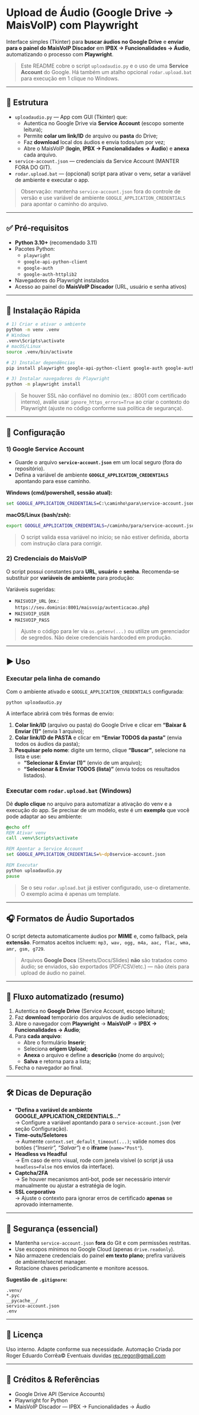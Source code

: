 # Upload de Áudio (Google Drive → MaisVoIP) com Playwright

Interface simples (Tkinter) para **buscar áudios no Google Drive** e **enviar para o painel do MaisVoIP Discador** em **IPBX → Funcionalidades → Áudio**, automatizando o processo com **Playwright**.

> Este README cobre o script `uploadaudio.py` e o uso de uma **Service Account** do Google. Há também um atalho opcional `rodar.upload.bat` para execução em 1 clique no Windows.

---

## 📁 Estrutura

- `uploadaudio.py` — App com GUI (Tkinter) que:
  - Autentica no Google Drive via **Service Account** (escopo somente leitura);
  - Permite **colar um link/ID** de arquivo ou **pasta** do Drive;
  - Faz **download** local dos áudios e envia todos/um por vez;
  - Abre o MaisVoIP (**login**, **IPBX → Funcionalidades → Áudio**) e **anexa** cada arquivo.
- `service-account.json` — credenciais da Service Account (MANTER FORA DO GIT).
- `rodar.upload.bat` — (opcional) script para ativar o venv, setar a variável de ambiente e executar o app.

> Observação: mantenha `service-account.json` fora do controle de versão e use variável de ambiente `GOOGLE_APPLICATION_CREDENTIALS` para apontar o caminho do arquivo.

---

## ✅ Pré‑requisitos

- **Python 3.10+** (recomendado 3.11)
- Pacotes Python:
  - `playwright`
  - `google-api-python-client`
  - `google-auth`
  - `google-auth-httplib2`
- Navegadores do Playwright instalados
- Acesso ao painel do **MaisVoIP Discador** (URL, usuário e senha ativos)

---

## 🚀 Instalação Rápida

```bash
# 1) Criar e ativar o ambiente
python -m venv .venv
# Windows
.venv\Scripts\activate
# macOS/Linux
source .venv/bin/activate

# 2) Instalar dependências
pip install playwright google-api-python-client google-auth google-auth-httplib2

# 3) Instalar navegadores do Playwright
python -m playwright install
```

> Se houver SSL não confiável no domínio (ex.: :8001 com certificado interno), avalie usar `ignore_https_errors=True` ao criar o contexto do Playwright (ajuste no código conforme sua política de segurança).

---

## 🔧 Configuração

### 1) Google Service Account
- Guarde o arquivo **`service-account.json`** em um local seguro (fora do repositório).
- Defina a variável de ambiente **`GOOGLE_APPLICATION_CREDENTIALS`** apontando para esse caminho.

**Windows (cmd/powershell, sessão atual):**
```bat
set GOOGLE_APPLICATION_CREDENTIALS=C:\caminho\para\service-account.json
```

**macOS/Linux (bash/zsh):**
```bash
export GOOGLE_APPLICATION_CREDENTIALS=/caminho/para/service-account.json
```

> O script valida essa variável no início; se não estiver definida, aborta com instrução clara para corrigir.

### 2) Credenciais do MaisVoIP
O script possui constantes para **URL**, **usuário** e **senha**. Recomenda-se substituir por **variáveis de ambiente** para produção:

Variáveis sugeridas:
- `MAISVOIP_URL` (ex.: `https://seu.dominio:8001/maisvoip/autenticacao.php`)
- `MAISVOIP_USER`
- `MAISVOIP_PASS`

> Ajuste o código para ler via `os.getenv(...)` ou utilize um gerenciador de segredos. Não deixe credenciais hardcoded em produção.

---

## ▶️ Uso

### Executar pela linha de comando
Com o ambiente ativado e `GOOGLE_APPLICATION_CREDENTIALS` configurada:

```bash
python uploadaudio.py
```

A interface abrirá com três formas de envio:
1. **Colar link/ID** (arquivo ou pasta) do Google Drive e clicar em **“Baixar & Enviar (1)”** (envia 1 arquivo);
2. **Colar link/ID de PASTA** e clicar em **“Enviar TODOS da pasta”** (envia todos os áudios da pasta);
3. **Pesquisar pelo nome**: digite um termo, clique **“Buscar”**, selecione na lista e use:
   - **“Selecionar & Enviar (1)”** (envio de um arquivo);
   - **“Selecionar & Enviar TODOS (lista)”** (envia todos os resultados listados).

### Executar com `rodar.upload.bat` (Windows)
Dê **duplo clique** no arquivo para automatizar a ativação do venv e a execução do app.
Se precisar de um modelo, este é um **exemplo** que você pode adaptar ao seu ambiente:

```bat
@echo off
REM Ativar venv
call .venv\Scripts\activate

REM Apontar a Service Account
set GOOGLE_APPLICATION_CREDENTIALS=%~dp0service-account.json

REM Executar
python uploadaudio.py
pause
```

> Se o seu `rodar.upload.bat` já estiver configurado, use-o diretamente. O exemplo acima é apenas um template.

---

## 🎧 Formatos de Áudio Suportados

O script detecta automaticamente áudios por **MIME** e, como fallback, pela **extensão**. Formatos aceitos incluem:
`mp3, wav, ogg, m4a, aac, flac, wma, amr, gsm, g729`.

> Arquivos **Google Docs** (Sheets/Docs/Slides) **não** são tratados como áudio; se enviados, são exportados (PDF/CSV/etc.) — não úteis para upload de áudio no painel.

---

## 🧭 Fluxo automatizado (resumo)

1. Autentica no **Google Drive** (Service Account, escopo leitura);
2. Faz **download** temporário dos arquivos de áudio selecionados;
3. Abre o navegador com **Playwright** → **MaisVoIP** → **IPBX → Funcionalidades → Áudio**;
4. Para **cada arquivo**:
   - Abre o formulário **Inserir**;
   - Seleciona **origem Upload**;
   - **Anexa** o arquivo e define a **descrição** (nome do arquivo);
   - **Salva** e retorna para a lista;
5. Fecha o navegador ao final.

---

## 🛠️ Dicas de Depuração

- **“Defina a variável de ambiente GOOGLE_APPLICATION_CREDENTIALS…”**  
  → Configure a variável apontando para o `service-account.json` (ver seção Configuração).
- **Time‑outs/Seletores**  
  → Aumente `context.set_default_timeout(...)`; valide nomes dos botões (*“Inserir”, “Salvar”*) e o **iframe** (`name="Post"`).
- **Headless vs Headful**  
  → Em caso de erro visual, rode com janela visível (o script já usa `headless=False` nos envios da interface).
- **Captcha/2FA**  
  → Se houver mecanismos anti‑bot, pode ser necessário intervir manualmente ou ajustar a estratégia de login.
- **SSL corporativo**  
  → Ajuste o contexto para ignorar erros de certificado **apenas** se aprovado internamente.

---

## 🔐 Segurança (essencial)

- Mantenha `service-account.json` **fora** do Git e com permissões restritas.
- Use escopos mínimos no Google Cloud (apenas `drive.readonly`).
- Não armazene credenciais do painel **em texto plano**; prefira variáveis de ambiente/secret manager.
- Rotacione chaves periodicamente e monitore acessos.

**Sugestão de `.gitignore`:**
```
.venv/
*.pyc
__pycache__/
service-account.json
.env
```

---

## 📜 Licença

Uso interno. Adapte conforme sua necessidade. Automação Criada por Roger Eduardo Corrêa© Eventuais duvidas rec.regor@gmail.com

---

## 📣 Créditos & Referências

- Google Drive API (Service Accounts)
- Playwright for Python
- MaisVoIP Discador — IPBX → Funcionalidades → Áudio
